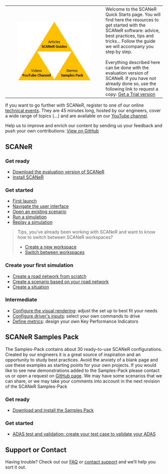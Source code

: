 <table id="welcome">
  <tr>
    <td width="300px">
      <p align="center">
        <img src="./assets/SCANeRGuide_icon_50.png">
      </p>
    </td>
    <td valign="top">
      Welcome to the SCANeR Quick Starts page. You will find here the resources to get started with the SCANeR software: advice, best practices, tips and tricks... Follow the guide we will accompany you step by step.<br/><br/>Everything described here can be done with the evaluation version of SCANeR. If you have not already done so, use the following link to request a copy: <a href="https://www.avsimulation.com/scaner-studio-trial/">Get a Trial version</a>
    </td>
  </tr>
</table>

If you want to go further with SCANeR, register to one of our online [technical events](https://www.avsimulation.com/events/). They are 45 minutes long, hosted by our engineers, cover a wide range of topics (...) and are available on our [YouTube channel](https://www.youtube.com/channel/UCYNNe9SaA3LjCFb2qXmhkoA).

Help us to improve and enrich our content by sending us your feedback and push your own contributions: [View on GitHub](https://github.com/AVSimulation/SCANeR-Quick-Starts)

## SCANeR

### Get ready

* [Download the evaluation version of SCANeR](./Pages/HT_Download_Trial_SCANeR/HT_Download_Trial_SCANeR.md)
* [Install SCANeR](./Pages/HT_Install_SCANeR_studio/HT_Install_SCANeR_studio.md)

### Get started

* [First launch](./Pages/HT_FirstLaunch/HT_FirstLaunch.md)
* [Navigate the user interface](./Pages/HT_Navigate/HT_Navigate.md)
* [Open an existing scenario](./Pages/HT_Open_a_scenario/HT_Open_a_scenario.md)
* [Run a simulation](./Pages/HT_Run_a_simulation_good_practices/HT_Run_a_simulation_good_practices.md)
* [Replay a simulation](./Pages/HT_Replay_Simulation/HT_Replay_Simulation.md)

> Tips, you've already been working with SCANeR and want to know how to switch between SCANeR workspaces?
> 
> * [Create a new workspace](./Pages/HT_Create_custom_work_environment/HT_Create_A_New_Workspace.md) 
> * [Switch between workspaces](./Pages/HT_Change_work_environment/HT_Change_work_environment.md)


### Create your first simulation

* [Create a road network from scratch](./Pages/HT_Create_a_simple_environment_from_scratch/HT_Create_a_simple_environment_from_scratch.md)
* [Create a scenario based on your road network](./Pages/HT_Create_your_first_test_case/HT_Create_your_first_test_case.md)
* [Create a situation](./Pages/HT_Create_a_MICE_script/HT_Create_a_MICE_script.md)

### Intermediate

* [Configure the visual rendering](./Pages/HT_configure_visual/HT_configure_visual.md): adjust the set up to best fit your needs
* [Configure driver's inputs](./Pages/HT_Configure_driver_input/Configure_Driver_Input.md): select your own commands to drive
* [Define metrics](./Pages/HT_Define_and_Record_my_KPI/HOWTO_DefineAndRecordMyKPI.md): design your own Key Performance Indicators

## SCANeR Samples Pack

The Samples-Pack contains about 30 ready-to-use SCANeR configurations. Created by our engineers it is a great source of inspiration and an opportunity to study best practices. Avoid the anxiety of a blank page and use these examples as starting points for your own projects.
If you would like to see new demonstrations added to the Samples-Pack please contact us or open a request on [GitHub page](https://github.com/AVSimulation/SCANeR-Samples-Pack/issues). We may have some scenarios that we can share, or we may take your comments into account in the next revision of the SCANeR Samples-Pack

### Get ready

* [Download and install the Samples Pack](./Pages/HT_InstallSamplesPack/HT_InstallSamplesPack.md)

### Get started

* [ADAS test and validation: create your test case to validate your ADAS](./Pages/HT_ADAS/HT_ADAS.md)

## Support or Contact

Having trouble? Check out our [FAQ](http://stockage.scanersimulation.com/Evaluation/2021/SCANeRstudio_Evaluation_FAQ.pdf) or [contact support](support-scaner@avsimulation.fr) and we’ll help you sort it out.
